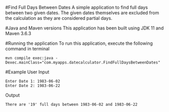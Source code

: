 #Find Full Days Between Dates
A simple application to find full days between two given dates. The given dates themselves are excluded from the calculation as they are considered partial days.

#Java and Maven versions
This application has been built using JDK 11 and Maven 3.6.3

#Running the application
To run this application, execute the following command in terminal
```
mvn compile exec:java -Dexec.mainClass="com.myapps.datecalculator.FindFullDaysBetweenDates"
```

#Example
User Input
```
Enter Date 1: 1983-06-02
Enter Date 2: 1983-06-22
```

Output
```
There are '19' full days between 1983-06-02 and 1983-06-22
```